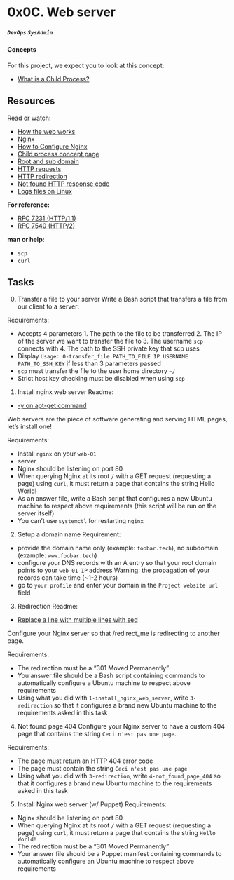 # 0x0C. Web server
##### `DevOps` `SysAdmin`

#### Concepts
For this project, we expect you to look at this concept:

* [What is a Child Process?](https://intranet.alxswe.com/concepts/110)

## Resources
Read or watch:

* [How the web works](https://developer.mozilla.org/en-US/docs/Learn/Getting_started_with_the_web/How_the_Web_works)
* [Nginx](https://en.wikipedia.org/wiki/Nginx)
* [How to Configure Nginx](https://www.digitalocean.com/community/tutorials/how-to-set-up-nginx-server-blocks-virtual-hosts-on-ubuntu-16-04)
* [Child process concept page](https://intranet.alxswe.com/concepts/110)
* [Root and sub domain](https://landingi.com/help/domains-vs-subdomains/)
* [HTTP requests](https://www.tutorialspoint.com/http/http_methods.htm)
* [HTTP redirection](https://moz.com/learn/seo/redirection)
* [Not found HTTP response code](https://en.wikipedia.org/wiki/HTTP_404)
* [Logs files on Linux](https://www.cyberciti.biz/faq/ubuntu-linux-gnome-system-log-viewer/)

**For reference:**
* [RFC 7231 (HTTP/1.1)](https://datatracker.ietf.org/doc/html/rfc7231)
* [RFC 7540 (HTTP/2)](https://datatracker.ietf.org/doc/html/rfc7540)

**man or help:**
* `scp`
* `curl`

## Tasks
0. Transfer a file to your server
Write a Bash script that transfers a file from our client to a server:

Requirements:

* Accepts 4 parameters
        1. The path to the file to be transferred
	2. The IP of the server we want to transfer the file to
        3. The username `scp` connects with
        4. The path to the SSH private key that scp uses
* Display `Usage: 0-transfer_file PATH_TO_FILE IP USERNAME PATH_TO_SSH_KEY` if less than 3 parameters passed
* `scp` must transfer the file to the user home directory `~/`
* Strict host key checking must be disabled when using `scp`

1. Install nginx web server
Readme:
* [-y on apt-get command](https://askubuntu.com/questions/672892/what-does-y-mean-in-apt-get-y-install-command)

Web servers are the piece of software generating and serving HTML pages, let’s install one!

Requirements:

* Install `nginx` on your `web-01`
* server
* Nginx should be listening on port 80
* When querying Nginx at its root `/` with a GET request (requesting a page) using `curl`, it must return a page that contains the string Hello World!
* As an answer file, write a Bash script that configures a new Ubuntu machine to respect above requirements (this script will be run on the server itself)
* You can’t use `systemctl` for restarting `nginx`

2. Setup a domain name
Requirement:

* provide the domain name only (example: `foobar.tech`), no subdomain (example: `www.foobar.tech`)
* configure your DNS records with an A entry so that your root domain points to your `web-01 IP` address Warning: the propagation of your records can take time (~1-2 hours)
* go to `your profile` and enter your domain in the `Project website url` field

3. Redirection
Readme:
* [Replace a line with multiple lines with sed](https://stackoverflow.com/questions/26041088/sed-replace-line-with-multiline-variable)

Configure your Nginx server so that /redirect_me is redirecting to another page.

Requirements:

* The redirection must be a “301 Moved Permanently”
* You answer file should be a Bash script containing commands to automatically configure a Ubuntu machine to respect above requirements
* Using what you did with `1-install_nginx_web_server`, write `3-redirection` so that it configures a brand new Ubuntu machine to the requirements asked in this task

4. Not found page 404
Configure your Nginx server to have a custom 404 page that contains the string `Ceci n'est pas une page`.

Requirements:

* The page must return an HTTP 404 error code
* The page must contain the string `Ceci n'est pas une page`
* Using what you did with `3-redirection`, write `4-not_found_page_404` so that it configures a brand new Ubuntu machine to the requirements asked in this task

5. Install Nginx web server (w/ Puppet)
Requirements:

* Nginx should be listening on port 80
* When querying Nginx at its root `/` with a GET request (requesting a page) using `curl`, it must return a page that contains the string `Hello World!`
* The redirection must be a “301 Moved Permanently”
* Your answer file should be a Puppet manifest containing commands to automatically configure an Ubuntu machine to respect above requirements

